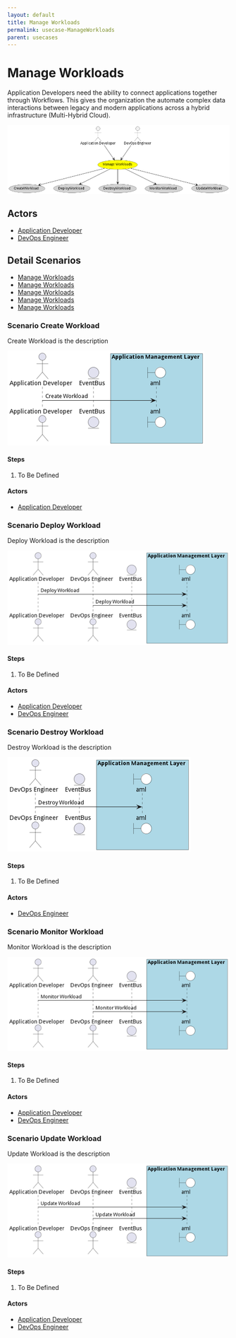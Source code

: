 ```yaml
---
layout: default
title: Manage Workloads
permalink: usecase-ManageWorkloads
parent: usecases
---
```

# Manage Workloads

Application Developers need the ability to connect applications together through Workflows. This gives the organization the automate complex data interactions between legacy and modern applications across a hybrid infrastructure (Multi-Hybrid Cloud).

![Activities Diagram](./activities.png)

## Actors

* [Application Developer](actor-applicationdeveloper)
* [DevOps Engineer](actor-devops)











## Detail Scenarios

* [Manage Workloads](#scenario-CreateWorkload)
* [Manage Workloads](#scenario-DeployWorkload)
* [Manage Workloads](#scenario-DestroyWorkload)
* [Manage Workloads](#scenario-MonitorWorkload)
* [Manage Workloads](#scenario-UpdateWorkload)



### Scenario Create Workload

Create Workload is the description

![Scenario CreateWorkload](./createworkload.png)

#### Steps

1. To Be Defined


#### Actors

* [Application Developer](actor-applicationdeveloper)



### Scenario Deploy Workload

Deploy Workload is the description

![Scenario DeployWorkload](./deployworkload.png)

#### Steps

1. To Be Defined


#### Actors

* [Application Developer](actor-applicationdeveloper)
* [DevOps Engineer](actor-devops)



### Scenario Destroy Workload

Destroy Workload is the description

![Scenario DestroyWorkload](./destroyworkload.png)

#### Steps

1. To Be Defined


#### Actors

* [DevOps Engineer](actor-devops)



### Scenario Monitor Workload

Monitor Workload is the description

![Scenario MonitorWorkload](./monitorworkload.png)

#### Steps

1. To Be Defined


#### Actors

* [Application Developer](actor-applicationdeveloper)
* [DevOps Engineer](actor-devops)



### Scenario Update Workload

Update Workload is the description

![Scenario UpdateWorkload](./updateworkload.png)

#### Steps

1. To Be Defined


#### Actors

* [Application Developer](actor-applicationdeveloper)
* [DevOps Engineer](actor-devops)




